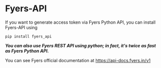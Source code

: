 # Fyers-API

If you want to generate access token via Fyers Python API, you can install Fyers-API using 
```
pip install fyers_api
```
***You can also use Fyers REST API using python; in fact, it's twice as fast as Fyers Python API.***

You can see Fyers official documentation at https://api-docs.fyers.in/v1
